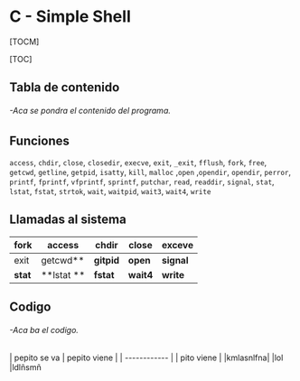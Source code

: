 # C - Simple Shell

 [TOCM]

 [TOC]

## Tabla de contenido

###### -Aca se pondra el contenido del programa.

## Funciones

`access`, `chdir`, `close`, `closedir`, `execve`, `exit`, `_exit`, `fflush`, `fork`, `free`, `getcwd`, `getline`, `getpid`, `isatty`, `kill`, `malloc` ,`open` ,`opendir`, `opendir`,
`perror`, `printf`, `fprintf`, `vfprintf`, `sprintf`, `putchar`, `read`, `readdir`, `signal`, `stat`, `lstat`, `fstat`, `strtok`, `wait`, `waitpid`, `wait3`, `wait4`, `write`

## Llamadas al sistema


| fork  |  access | chdir | close | exceve |
| ------------ | ------------ | ------------ | ------------ | ------------ |
| exit |  getcwd**  | **gitpid** | **open** | **signal** |
|   **stat** | **lstat ** | **fstat** | **wait4** | **write** |




## Codigo
###### -Aca ba el codigo.




| pepito se va | pepito viene |
| ------------ |
|   pito viene |
|kmlasnlfna|
|lol
|ldlñsmñ